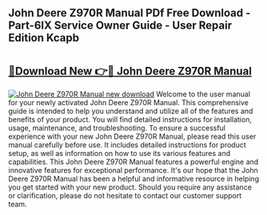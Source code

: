 ## John Deere Z970R Manual PDf Free Download - Part-6IX Service Owner Guide - User Repair Edition Kcapb

# <h2><a href="http://bc94654.oget.top/?id=John+Deere+Z970R+Manual">🔗Download New 👉🔴 John Deere Z970R Manual</a></h2>

[![John Deere Z970R Manual new download](https://i.imgur.com/5g1atiW.png)](http://bc94654.oget.top/?id=John+Deere+Z970R+Manual)
Welcome to the user manual for your newly activated John Deere Z970R Manual. This comprehensive guide is intended to help you understand and utilize all of the features and benefits of your product. You will find detailed instructions for installation, usage, maintenance, and troubleshooting. To ensure a successful experience with your new John Deere Z970R Manual, please read this user manual carefully before use. It includes detailed instructions for product setup, as well as information on how to use its various features and capabilities. This John Deere Z970R Manual features a powerful engine and innovative features for exceptional performance. It's our hope that the John Deere Z970R Manual has been a helpful and informative resource in helping you get started with your new product. Should you require any assistance or clarification, please do not hesitate to contact our customer support team.
